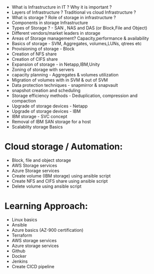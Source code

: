 - What is Infrastructure in IT ? Why it is important ?
-  Layers of Infrastructure ?  Traditional vs cloud Infrastructure ?
-  What is storage ? Role of storage in infrastructure ?
-  Components in storage Infrastructure 
-  Types of Storage ? - SAN , NAS and DAS (or Block,File and Object)
-  Different vendors/market leaders in storage
-  Areas of Storage management? Capacity,performance & availability 
-  Basics of storage - SVM, Aggregates, volumes,LUNs, qtrees etc
-  Provisioning of storage - Block
-  Creation of NFS share
-  Creation of CIFS share
-  Expansion of storage - in Netapp,IBM,Unity
-  Zoning of storage with servers
-  capacity planning - Aggregates & volumes utilization
-  Migration of volumes with in SVM & out of SVM
-  Data protection techniques - snapmirror & snapvault
-  snapshot creation and scheduling
-  Storage efficiency methods - Deduplication, compression and compaction
-  Upgrade of storage devices - Netapp
-  Upgrade of storage devices - IBM 
-  IBM storage - SVC concept
-  Removal of IBM SAN storage for a host
-  Scalablity storage Basics
  
# Cloud storage / Automation:
- Block, file and object storage
-  AWS Storage services
-  Azure Storage services
-  Create volume (IBM storage) using ansible script
-  Create NFS and CIFS share using ansible script
-  Delete volume using ansible script
 
 
# Learning Approach:

- Linux basics
- Ansible 
- Azure basics (AZ-900 certification)
- Terraform 
- AWS storage services 
- Azure storage services
- Github
- Docker
- Jenkins
- Create CICD pipeline
